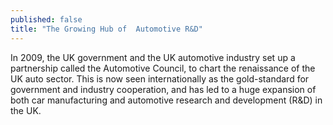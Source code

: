 ```yaml
---
published: false
title: "The Growing Hub of  Automotive R&D"
---
```

In 2009, the UK government and the UK automotive industry set up a partnership called the Automotive Council, to chart the renaissance of the UK auto sector. This is now seen internationally as the gold-standard for government and industry cooperation, and has led to a huge expansion of both car manufacturing and automotive research and development (R&D) in the UK.